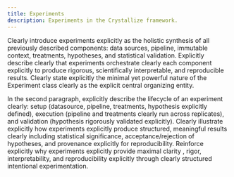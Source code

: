```yaml
---
title: Experiments
description: Experiments in the Crystallize framework.
---
```


Clearly introduce experiments explicitly as the holistic synthesis of all previously described components: data sources, pipeline, immutable context, treatments, hypotheses, and statistical validation. Explicitly describe clearly that experiments orchestrate clearly each component explicitly to produce rigorous, scientifically interpretable, and reproducible results. Clearly state explicitly the minimal yet powerful nature of the Experiment class clearly as the explicit central organizing entity.

In the second paragraph, explicitly describe the lifecycle of an experiment clearly: setup (datasource, pipeline, treatments, hypothesis explicitly defined), execution (pipeline and treatments clearly run across replicates), and validation (hypothesis rigorously validated explicitly). Clearly illustrate explicitly how experiments explicitly produce structured, meaningful results clearly including statistical significance, acceptance/rejection of hypotheses, and provenance explicitly for reproducibility. Reinforce explicitly why experiments explicitly provide maximal clarity , rigor, interpretability, and reproducibility explicitly through clearly structured intentional experimentation.
